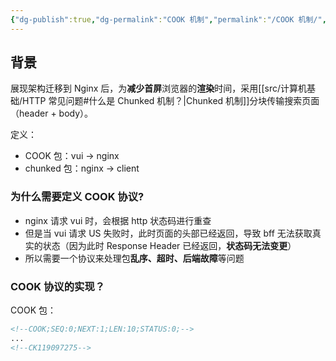 ```yaml
---
{"dg-publish":true,"dg-permalink":"COOK 机制","permalink":"/COOK 机制/","tags":["项目"]}
---
```



## 背景

展现架构迁移到 Nginx 后，为**减少首屏**浏览器的**渲染**时间，采用[[src/计算机基础/HTTP 常见问题#什么是 Chunked 机制？\|Chunked 机制]]分块传输搜索页面（header + body）。

定义：
- COOK 包：vui -> nginx
- chunked 包：nginx -> client

### 为什么需要定义 COOK 协议?

- nginx 请求 vui 时，会根据 http 状态码进行重查
- 但是当 vui 请求 US 失败时，此时页面的头部已经返回，导致 bff 无法获取真实的状态（因为此时 Response Header 已经返回，**状态码无法变更**）
- 所以需要一个协议来处理包**乱序、超时、后端故障**等问题

### COOK 协议的实现？

COOK 包：

```html
<!--COOK;SEQ:0;NEXT:1;LEN:10;STATUS:0;-->
...
<!--CK119097275-->
```